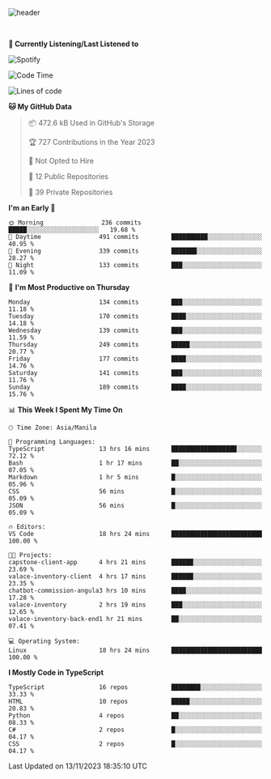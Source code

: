 <!--![header](https://capsule-render.vercel.app/api?type=waving&text=dotRarufu&fontAlign=78&desc=dotrarufu&descAlign=92.5&height=195&theme=tokyonight&animation=fadeIn&fontAlignY=39&descAlignY=49&fontSize=30) -->
![header](https://capsule-render.vercel.app/api?type=waving&desc=dotRarufu&descAlign=50&height=185&theme=tokyonight&animation=fadeIn&descAlignY=39&descSize=15) 
 

&nbsp;<div align="left">
**🎵 Currently Listening/Last Listened to**
</div>

![Spotify](https://github-spotify-widget-seven.vercel.app/api/spotify?background_color=0d1117&border_color=ffffff)


<!--START_SECTION:waka-->
![Code Time](http://img.shields.io/badge/Code%20Time-51%20hrs%204%20mins-blue)

![Lines of code](https://img.shields.io/badge/From%20Hello%20World%20I%27ve%20Written-2.3%20million%20lines%20of%20code-blue)

**🐱 My GitHub Data** 

> 📦 472.6 kB Used in GitHub's Storage 
 > 
> 🏆 727 Contributions in the Year 2023
 > 
> 🚫 Not Opted to Hire
 > 
> 📜 12 Public Repositories 
 > 
> 🔑 39 Private Repositories 
 > 
**I'm an Early 🐤** 

```text
🌞 Morning                236 commits         █████░░░░░░░░░░░░░░░░░░░░   19.68 % 
🌆 Daytime                491 commits         ██████████░░░░░░░░░░░░░░░   40.95 % 
🌃 Evening                339 commits         ███████░░░░░░░░░░░░░░░░░░   28.27 % 
🌙 Night                  133 commits         ███░░░░░░░░░░░░░░░░░░░░░░   11.09 % 
```
📅 **I'm Most Productive on Thursday** 

```text
Monday                   134 commits         ███░░░░░░░░░░░░░░░░░░░░░░   11.18 % 
Tuesday                  170 commits         ████░░░░░░░░░░░░░░░░░░░░░   14.18 % 
Wednesday                139 commits         ███░░░░░░░░░░░░░░░░░░░░░░   11.59 % 
Thursday                 249 commits         █████░░░░░░░░░░░░░░░░░░░░   20.77 % 
Friday                   177 commits         ████░░░░░░░░░░░░░░░░░░░░░   14.76 % 
Saturday                 141 commits         ███░░░░░░░░░░░░░░░░░░░░░░   11.76 % 
Sunday                   189 commits         ████░░░░░░░░░░░░░░░░░░░░░   15.76 % 
```


📊 **This Week I Spent My Time On** 

```text
🕑︎ Time Zone: Asia/Manila

💬 Programming Languages: 
TypeScript               13 hrs 16 mins      ██████████████████░░░░░░░   72.12 % 
Bash                     1 hr 17 mins        ██░░░░░░░░░░░░░░░░░░░░░░░   07.05 % 
Markdown                 1 hr 5 mins         █░░░░░░░░░░░░░░░░░░░░░░░░   05.96 % 
CSS                      56 mins             █░░░░░░░░░░░░░░░░░░░░░░░░   05.09 % 
JSON                     56 mins             █░░░░░░░░░░░░░░░░░░░░░░░░   05.09 % 

🔥 Editors: 
VS Code                  18 hrs 24 mins      █████████████████████████   100.00 % 

🐱‍💻 Projects: 
capstone-client-app      4 hrs 21 mins       ██████░░░░░░░░░░░░░░░░░░░   23.69 % 
valace-inventory-client  4 hrs 17 mins       ██████░░░░░░░░░░░░░░░░░░░   23.35 % 
chatbot-commission-angula3 hrs 10 mins       ████░░░░░░░░░░░░░░░░░░░░░   17.28 % 
valace-inventory         2 hrs 19 mins       ███░░░░░░░░░░░░░░░░░░░░░░   12.65 % 
valace-inventory-back-end1 hr 21 mins        ██░░░░░░░░░░░░░░░░░░░░░░░   07.41 % 

💻 Operating System: 
Linux                    18 hrs 24 mins      █████████████████████████   100.00 % 
```

**I Mostly Code in TypeScript** 

```text
TypeScript               16 repos            ████████░░░░░░░░░░░░░░░░░   33.33 % 
HTML                     10 repos            █████░░░░░░░░░░░░░░░░░░░░   20.83 % 
Python                   4 repos             ██░░░░░░░░░░░░░░░░░░░░░░░   08.33 % 
C#                       2 repos             █░░░░░░░░░░░░░░░░░░░░░░░░   04.17 % 
CSS                      2 repos             █░░░░░░░░░░░░░░░░░░░░░░░░   04.17 % 
```




 Last Updated on 13/11/2023 18:35:10 UTC
<!--END_SECTION:waka-->


<!--
**dotRarufu/dotRarufu** is a ✨ _special_ ✨ repository because its `README.md` (this file) appears on your GitHub profile.

Here are some ideas to get you started:

- 🔭 I’m currently working on ...
- 🌱 I’m currently learning ...
- 👯 I’m looking to collaborate on ...
- 🤔 I’m looking for help with ...
- 💬 Ask me about ...
- 📫 How to reach me: ...
- 😄 Pronouns: ...
- ⚡ Fun fact: ...
-->

